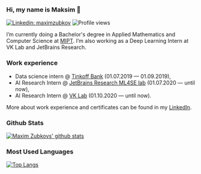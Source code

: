 
### Hi, my name is Maksim 👋

[![Linkedin: maximzubkov](https://img.shields.io/badge/zubkovmd-blue?style=flat-square&logo=Linkedin&logoColor=white&link=https://www.linkedin.com/in/zubkovmd/)](https://www.linkedin.com/in/zubkovmd/)
![Profile views](https://gpvc.arturio.dev/maximzubkov)

I’m currently doing a Bachelor's degree in Applied Mathematics and Computer Science at [MIPT](https://mipt.ru/english/). I’m also working as a Deep Learning Intern at VK Lab and JetBrains Research.

### Work experience
- Data science intern @ [Tinkoff Bank](https://www.tinkoff.ru/eng/) (01.07.2019 — 01.09.2019),
- AI Research Intern @ [JetBrains Research ML4SE lab](https://research.jetbrains.org/groups/ml_methods/) (01.07.2020 — until now),
- AI Research Intern @ [VK Lab](https://vk.com/lab) (01.10.2020 — until now).

More about work experience and certificates can be found in my [LinkedIn](https://www.linkedin.com/in/zubkovmd/).

### Github Stats
[![Maxim Zubkovs' github stats](https://github-readme-stats.vercel.app/api?username=maximzubkov)](https://github.com/anuraghazra/github-readme-stats)

### Most Used Languages
[![Top Langs](https://github-readme-stats.vercel.app/api/top-langs/?username=maximzubkov&layout=compact)](https://github.com/anuraghazra/github-readme-stats)

<!--
**maximzubkov/maximzubkov** is a ✨ _special_ ✨ repository because its `README.md` (this file) appears on your GitHub profile.

Here are some ideas to get you started:

- 🔭 I’m currently working on ...
- 🌱 I’m currently learning ...
- 👯 I’m looking to collaborate on ...
- 🤔 I’m looking for help with ...
- 💬 Ask me about ...
- 📫 How to reach me: ...
- 😄 Pronouns: ...
- ⚡ Fun fact: ...
-->
